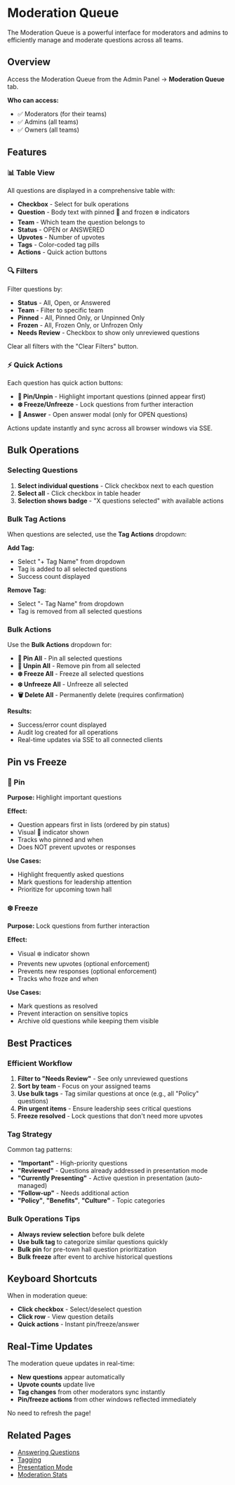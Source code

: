 # Moderation Queue

The Moderation Queue is a powerful interface for moderators and admins to efficiently manage and moderate questions across all teams.

## Overview

Access the Moderation Queue from the Admin Panel → **Moderation Queue** tab.

**Who can access:**
- ✅ Moderators (for their teams)
- ✅ Admins (all teams)
- ✅ Owners (all teams)

## Features

### 📊 Table View

All questions are displayed in a comprehensive table with:

- **Checkbox** - Select for bulk operations
- **Question** - Body text with pinned 📌 and frozen ❄️ indicators
- **Team** - Which team the question belongs to
- **Status** - OPEN or ANSWERED
- **Upvotes** - Number of upvotes
- **Tags** - Color-coded tag pills
- **Actions** - Quick action buttons

### 🔍 Filters

Filter questions by:

- **Status** - All, Open, or Answered
- **Team** - Filter to specific team
- **Pinned** - All, Pinned Only, or Unpinned Only
- **Frozen** - All, Frozen Only, or Unfrozen Only
- **Needs Review** - Checkbox to show only unreviewed questions

Clear all filters with the "Clear Filters" button.

### ⚡ Quick Actions

Each question has quick action buttons:

- **📌 Pin/Unpin** - Highlight important questions (pinned appear first)
- **❄️ Freeze/Unfreeze** - Lock questions from further interaction
- **💬 Answer** - Open answer modal (only for OPEN questions)

Actions update instantly and sync across all browser windows via SSE.

## Bulk Operations

### Selecting Questions

1. **Select individual questions** - Click checkbox next to each question
2. **Select all** - Click checkbox in table header
3. **Selection shows badge** - "X questions selected" with available actions

### Bulk Tag Actions

When questions are selected, use the **Tag Actions** dropdown:

**Add Tag:**
- Select "+ Tag Name" from dropdown
- Tag is added to all selected questions
- Success count displayed

**Remove Tag:**
- Select "- Tag Name" from dropdown
- Tag is removed from all selected questions

### Bulk Actions

Use the **Bulk Actions** dropdown for:

- **📌 Pin All** - Pin all selected questions
- **📌 Unpin All** - Remove pin from all selected
- **❄️ Freeze All** - Freeze all selected questions
- **❄️ Unfreeze All** - Unfreeze all selected
- **🗑️ Delete All** - Permanently delete (requires confirmation)

**Results:**
- Success/error count displayed
- Audit log created for all operations
- Real-time updates via SSE to all connected clients

## Pin vs Freeze

### 📌 Pin

**Purpose:** Highlight important questions

**Effect:**
- Question appears first in lists (ordered by pin status)
- Visual 📌 indicator shown
- Tracks who pinned and when
- Does NOT prevent upvotes or responses

**Use Cases:**
- Highlight frequently asked questions
- Mark questions for leadership attention
- Prioritize for upcoming town hall

### ❄️ Freeze

**Purpose:** Lock questions from further interaction

**Effect:**
- Visual ❄️ indicator shown
- Prevents new upvotes (optional enforcement)
- Prevents new responses (optional enforcement)
- Tracks who froze and when

**Use Cases:**
- Mark questions as resolved
- Prevent interaction on sensitive topics
- Archive old questions while keeping them visible

## Best Practices

### Efficient Workflow

1. **Filter to "Needs Review"** - See only unreviewed questions
2. **Sort by team** - Focus on your assigned teams
3. **Use bulk tags** - Tag similar questions at once (e.g., all "Policy" questions)
4. **Pin urgent items** - Ensure leadership sees critical questions
5. **Freeze resolved** - Lock questions that don't need more upvotes

### Tag Strategy

Common tag patterns:

- **"Important"** - High-priority questions
- **"Reviewed"** - Questions already addressed in presentation mode
- **"Currently Presenting"** - Active question in presentation (auto-managed)
- **"Follow-up"** - Needs additional action
- **"Policy"**, **"Benefits"**, **"Culture"** - Topic categories

### Bulk Operations Tips

- **Always review selection** before bulk delete
- **Use bulk tag** to categorize similar questions quickly
- **Bulk pin** for pre-town hall question prioritization
- **Bulk freeze** after event to archive historical questions

## Keyboard Shortcuts

When in moderation queue:

- **Click checkbox** - Select/deselect question
- **Click row** - View question details
- **Quick actions** - Instant pin/freeze/answer

## Real-Time Updates

The moderation queue updates in real-time:

- **New questions** appear automatically
- **Upvote counts** update live
- **Tag changes** from other moderators sync instantly
- **Pin/freeze actions** from other windows reflected immediately

No need to refresh the page!

## Related Pages

- [Answering Questions](answering-questions.md)
- [Tagging](tagging.md)
- [Presentation Mode](presentation-mode.md)
- [Moderation Stats](../admin-guide/moderation-stats.md)


